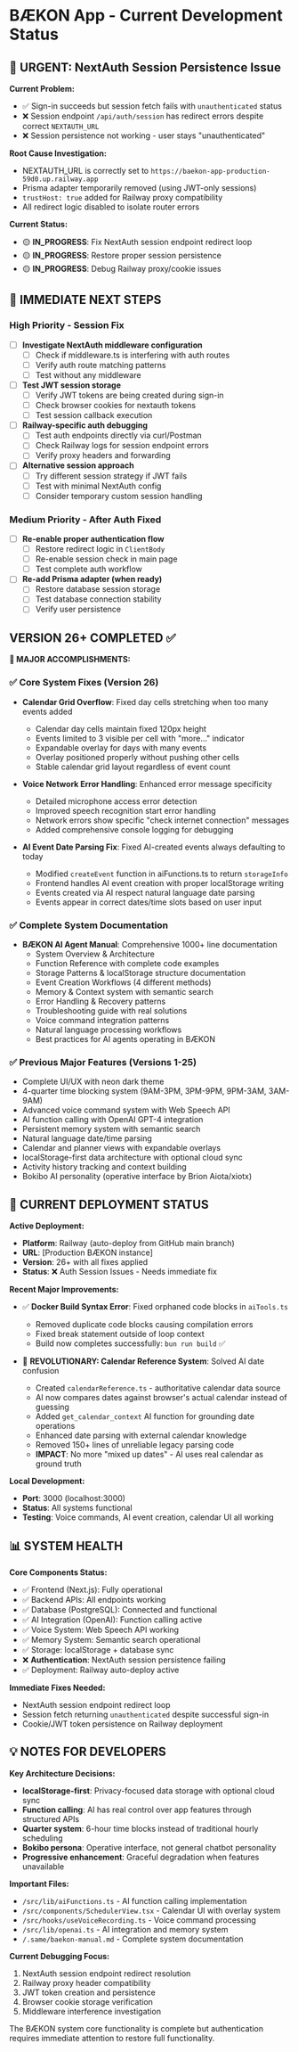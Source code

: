 # BÆKON App - Current Development Status

## 🚨 URGENT: NextAuth Session Persistence Issue

**Current Problem:**
- ✅ Sign-in succeeds but session fetch fails with `unauthenticated` status
- ❌ Session endpoint `/api/auth/session` has redirect errors despite correct `NEXTAUTH_URL`
- ❌ Session persistence not working - user stays "unauthenticated"

**Root Cause Investigation:**
- NEXTAUTH_URL is correctly set to `https://baekon-app-production-59d0.up.railway.app`
- Prisma adapter temporarily removed (using JWT-only sessions)
- `trustHost: true` added for Railway proxy compatibility
- All redirect logic disabled to isolate router errors

**Current Status:**
- 🟡 **IN_PROGRESS**: Fix NextAuth session endpoint redirect loop
- 🟡 **IN_PROGRESS**: Restore proper session persistence
- 🟡 **IN_PROGRESS**: Debug Railway proxy/cookie issues

## 🔄 IMMEDIATE NEXT STEPS

### High Priority - Session Fix
- [ ] **Investigate NextAuth middleware configuration**
  - [ ] Check if middleware.ts is interfering with auth routes
  - [ ] Verify auth route matching patterns
  - [ ] Test without any middleware

- [ ] **Test JWT session storage**
  - [ ] Verify JWT tokens are being created during sign-in
  - [ ] Check browser cookies for nextauth tokens
  - [ ] Test session callback execution

- [ ] **Railway-specific auth debugging**
  - [ ] Test auth endpoints directly via curl/Postman
  - [ ] Check Railway logs for session endpoint errors
  - [ ] Verify proxy headers and forwarding

- [ ] **Alternative session approach**
  - [ ] Try different session strategy if JWT fails
  - [ ] Test with minimal NextAuth config
  - [ ] Consider temporary custom session handling

### Medium Priority - After Auth Fixed
- [ ] **Re-enable proper authentication flow**
  - [ ] Restore redirect logic in `ClientBody`
  - [ ] Re-enable session check in main page
  - [ ] Test complete auth workflow

- [ ] **Re-add Prisma adapter (when ready)**
  - [ ] Restore database session storage
  - [ ] Test database connection stability
  - [ ] Verify user persistence

## VERSION 26+ COMPLETED ✅

**🎯 MAJOR ACCOMPLISHMENTS:**

### ✅ **Core System Fixes (Version 26)**
- **Calendar Grid Overflow**: Fixed day cells stretching when too many events added
  - Calendar day cells maintain fixed 120px height
  - Events limited to 3 visible per cell with "more..." indicator
  - Expandable overlay for days with many events
  - Overlay positioned properly without pushing other cells
  - Stable calendar grid layout regardless of event count

- **Voice Network Error Handling**: Enhanced error message specificity
  - Detailed microphone access error detection
  - Improved speech recognition start error handling
  - Network errors show specific "check internet connection" messages
  - Added comprehensive console logging for debugging

- **AI Event Date Parsing Fix**: Fixed AI-created events always defaulting to today
  - Modified `createEvent` function in aiFunctions.ts to return `storageInfo`
  - Frontend handles AI event creation with proper localStorage writing
  - Events created via AI respect natural language date parsing
  - Events appear in correct dates/time slots based on user input

### ✅ **Complete System Documentation**
- **BÆKON AI Agent Manual**: Comprehensive 1000+ line documentation
  - System Overview & Architecture
  - Function Reference with complete code examples
  - Storage Patterns & localStorage structure documentation
  - Event Creation Workflows (4 different methods)
  - Memory & Context system with semantic search
  - Error Handling & Recovery patterns
  - Troubleshooting guide with real solutions
  - Voice command integration patterns
  - Natural language processing workflows
  - Best practices for AI agents operating in BÆKON

### ✅ **Previous Major Features (Versions 1-25)**
- Complete UI/UX with neon dark theme
- 4-quarter time blocking system (9AM-3PM, 3PM-9PM, 9PM-3AM, 3AM-9AM)
- Advanced voice command system with Web Speech API
- AI function calling with OpenAI GPT-4 integration
- Persistent memory system with semantic search
- Natural language date/time parsing
- Calendar and planner views with expandable overlays
- localStorage-first data architecture with optional cloud sync
- Activity history tracking and context building
- Bokibo AI personality (operative interface by Brion Aiota/xiotx)

## 🚀 CURRENT DEPLOYMENT STATUS

**Active Deployment:**
- **Platform**: Railway (auto-deploy from GitHub main branch)
- **URL**: [Production BÆKON instance]
- **Version**: 26+ with all fixes applied
- **Status**: ❌ Auth Session Issues - Needs immediate fix

**Recent Major Improvements:**
- ✅ **Docker Build Syntax Error**: Fixed orphaned code blocks in `aiTools.ts`
  - Removed duplicate code blocks causing compilation errors
  - Fixed break statement outside of loop context
  - Build now completes successfully: `bun run build` ✅

- 🚀 **REVOLUTIONARY: Calendar Reference System**: Solved AI date confusion
  - Created `calendarReference.ts` - authoritative calendar data source
  - AI now compares dates against browser's actual calendar instead of guessing
  - Added `get_calendar_context` AI function for grounding date operations
  - Enhanced date parsing with external calendar knowledge
  - Removed 150+ lines of unreliable legacy parsing code
  - **IMPACT**: No more "mixed up dates" - AI uses real calendar as ground truth

**Local Development:**
- **Port**: 3000 (localhost:3000)
- **Status**: All systems functional
- **Testing**: Voice commands, AI event creation, calendar UI all working

## 📊 SYSTEM HEALTH

**Core Components Status:**
- ✅ Frontend (Next.js): Fully operational
- ✅ Backend APIs: All endpoints working
- ✅ Database (PostgreSQL): Connected and functional
- ✅ AI Integration (OpenAI): Function calling active
- ✅ Voice System: Web Speech API working
- ✅ Memory System: Semantic search operational
- ✅ Storage: localStorage + database sync
- ❌ **Authentication**: NextAuth session persistence failing
- ✅ Deployment: Railway auto-deploy active

**Immediate Fixes Needed:**
- NextAuth session endpoint redirect loop
- Session fetch returning `unauthenticated` despite successful sign-in
- Cookie/JWT token persistence on Railway deployment

## 💡 NOTES FOR DEVELOPERS

**Key Architecture Decisions:**
- **localStorage-first**: Privacy-focused data storage with optional cloud sync
- **Function calling**: AI has real control over app features through structured APIs
- **Quarter system**: 6-hour time blocks instead of traditional hourly scheduling
- **Bokibo persona**: Operative interface, not general chatbot personality
- **Progressive enhancement**: Graceful degradation when features unavailable

**Important Files:**
- `/src/lib/aiFunctions.ts` - AI function calling implementation
- `/src/components/SchedulerView.tsx` - Calendar UI with overlay system
- `/src/hooks/useVoiceRecording.ts` - Voice command processing
- `/src/lib/openai.ts` - AI integration and memory system
- `/.same/baekon-manual.md` - Complete system documentation

**Current Debugging Focus:**
1. NextAuth session endpoint redirect resolution
2. Railway proxy header compatibility
3. JWT token creation and persistence
4. Browser cookie storage verification
5. Middleware interference investigation

The BÆKON system core functionality is complete but authentication requires immediate attention to restore full functionality.
